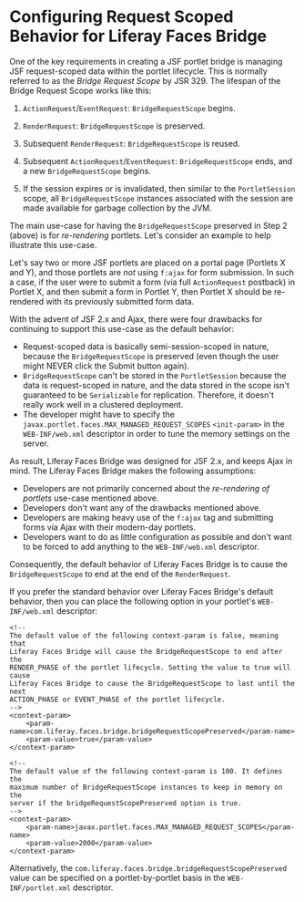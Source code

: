 # Configuring Request Scoped Behavior for Liferay Faces Bridge 

One of the key requirements in creating a JSF portlet bridge is managing JSF
request-scoped data within the portlet lifecycle. This is normally referred to
as the *Bridge Request Scope* by JSR 329. The lifespan of the Bridge Request
Scope works like this: 

1.  `ActionRequest`/`EventRequest`: `BridgeRequestScope` begins.

2.  `RenderRequest`: `BridgeRequestScope` is preserved.

3.  Subsequent `RenderRequest`: `BridgeRequestScope` is reused.

4.  Subsequent `ActionRequest`/`EventRequest`: `BridgeRequestScope` ends, and a
    new `BridgeRequestScope` begins.

5.  If the session expires or is invalidated, then similar to the
    `PortletSession` scope, all `BridgeRequestScope` instances associated with
    the session are made available for garbage collection by the JVM.

The main use-case for having the `BridgeRequestScope` preserved in Step 2
(above) is for *re-rendering* portlets. Let's consider an example to help
illustrate this use-case. 

Let's say two or more JSF portlets are placed on a portal page (Portlets X and
Y), and those portlets are *not* using `f:ajax` for form submission. In such a
case, if the user were to submit a form (via full `ActionRequest` postback) in
Portlet X, and then submit a form in Portlet Y, then Portlet X should be
re-rendered with its previously submitted form data. 

With the advent of JSF 2.x and Ajax, there were four drawbacks for continuing
to support this use-case as the default behavior: 

-   Request-scoped data is basically semi-session-scoped in nature, because the
    `BridgeRequestScope` is preserved (even though the user might NEVER click
    the Submit button again). 
-   `BridgeRequestScope` can't be stored in the `PortletSession` because the
    data is request-scoped in nature, and the data stored in the scope isn't
    guaranteed to be `Serializable` for replication. Therefore, it doesn't
    really work well in a clustered deployment. 
-   The developer might have to specify the
    `javax.portlet.faces.MAX_MANAGED_REQUEST_SCOPES` `<init-param>` in the
    `WEB-INF/web.xml` descriptor in order to tune the memory settings on the
    server. 

As result, Liferay Faces Bridge was designed for JSF 2.x, and keeps Ajax in
mind. The Liferay Faces Bridge makes the following assumptions: 

-   Developers are not primarily concerned about the *re-rendering of
    portlets* use-case mentioned above. 
-   Developers don't want any of the drawbacks mentioned above. 
-   Developers are making heavy use of the `f:ajax` tag and submitting
    forms via Ajax with their modern-day portlets. 
-   Developers want to do as little configuration as possible and don't
    want to be forced to add anything to the `WEB-INF/web.xml` descriptor. 

Consequently, the default behavior of Liferay Faces Bridge is to cause the
`BridgeRequestScope` to end at the end of the `RenderRequest`.

If you prefer the standard behavior over Liferay Faces Bridge's default
behavior, then you can place the following option in your portlet's
`WEB-INF/web.xml` descriptor: 

    <!--
    The default value of the following context-param is false, meaning that
    Liferay Faces Bridge will cause the BridgeRequestScope to end after the
    RENDER_PHASE of the portlet lifecycle. Setting the value to true will cause
    Liferay Faces Bridge to cause the BridgeRequestScope to last until the next
    ACTION_PHASE or EVENT_PHASE of the portlet lifecycle.
    -->
    <context-param>
        <param-name>com.liferay.faces.bridge.bridgeRequestScopePreserved</param-name>
        <param-value>true</param-value>
    </context-param>

    <!--
    The default value of the following context-param is 100. It defines the
    maximum number of BridgeRequestScope instances to keep in memory on the
    server if the bridgeRequestScopePreserved option is true. 
    -->
    <context-param>
        <param-name>javax.portlet.faces.MAX_MANAGED_REQUEST_SCOPES</param-name>
        <param-value>2000</param-value>
    </context-param>

Alternatively, the `com.liferay.faces.bridge.bridgeRequestScopePreserved` value
can be specified on a portlet-by-portlet basis in the `WEB-INF/portlet.xml`
descriptor. 
